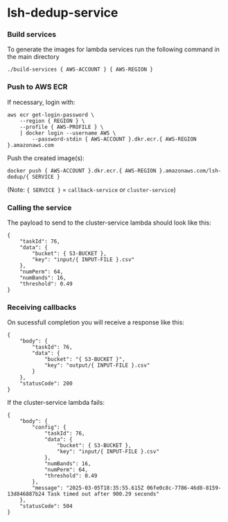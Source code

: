 # lsh-dedup-service

### Build services
To generate the images for lambda services run the following command in the main directory
```
./build-services { AWS-ACCOUNT } { AWS-REGION }
```

### Push to AWS ECR
If necessary, login with:
```
aws ecr get-login-password \
    --region { REGION } \
    --profile { AWS-PROFILE } \
    | docker login --username AWS \
        --password-stdin { AWS-ACCOUNT }.dkr.ecr.{ AWS-REGION }.amazonaws.com
```

Push the created image(s):
```
docker push { AWS-ACCOUNT }.dkr.ecr.{ AWS-REGION }.amazonaws.com/lsh-dedup/{ SERVICE }
```
(Note: `{ SERVICE }` = `callback-service` or `cluster-service`)

### Calling the service
The payload to send to the cluster-service lambda should look like this:
```
{
    "taskId": 76,
    "data": {
        "bucket": { S3-BUCKET },
        "key": "input/{ INPUT-FILE }.csv"
    },
    "numPerm": 64,
    "numBands": 16,
    "threshold": 0.49
}
```

### Receiving callbacks
On sucessfull completion you will receive a response like this:
```
{
    "body": {
        "taskId": 76,
        "data": {
            "bucket": "{ S3-BUCKET }",
            "key": "output/{ INPUT-FILE }.csv"
        }
    },
    "statusCode": 200
}
```

If the cluster-service lambda fails:
```
{
    "body": {
        "config": {
            "taskId": 76,
            "data": {
                "bucket": { S3-BUCKET },
                "key": "input/{ INPUT-FILE }.csv"
            },
            "numBands": 16,
            "numPerm": 64,
            "threshold": 0.49
        },
        "message": "2025-03-05T18:35:55.615Z 06fe0c8c-7786-46d8-8159-13d846887b24 Task timed out after 900.29 seconds"
    },  
    "statusCode": 504
}
```